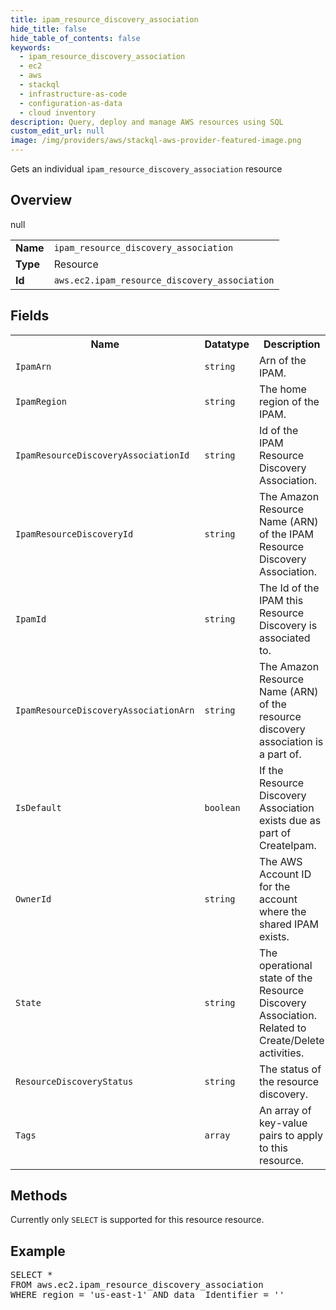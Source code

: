 ```yaml
---
title: ipam_resource_discovery_association
hide_title: false
hide_table_of_contents: false
keywords:
  - ipam_resource_discovery_association
  - ec2
  - aws
  - stackql
  - infrastructure-as-code
  - configuration-as-data
  - cloud inventory
description: Query, deploy and manage AWS resources using SQL
custom_edit_url: null
image: /img/providers/aws/stackql-aws-provider-featured-image.png
---
```

Gets an individual <code>ipam_resource_discovery_association</code> resource

## Overview
<table><tbody>
<tr><td><b>Name</b></td><td><code>ipam_resource_discovery_association</code></td></tr>
<tr><td><b>Type</b></td><td>Resource</td></tr>
null
<tr><td><b>Id</b></td><td><code>aws.ec2.ipam_resource_discovery_association</code></td></tr>
</tbody></table>

## Fields
<table><tbody>
<tr><th>Name</th><th>Datatype</th><th>Description</th></tr>
<tr><td><code>IpamArn</code></td><td><code>string</code></td><td>Arn of the IPAM.</td></tr><tr><td><code>IpamRegion</code></td><td><code>string</code></td><td>The home region of the IPAM.</td></tr><tr><td><code>IpamResourceDiscoveryAssociationId</code></td><td><code>string</code></td><td>Id of the IPAM Resource Discovery Association.</td></tr><tr><td><code>IpamResourceDiscoveryId</code></td><td><code>string</code></td><td>The Amazon Resource Name (ARN) of the IPAM Resource Discovery Association.</td></tr><tr><td><code>IpamId</code></td><td><code>string</code></td><td>The Id of the IPAM this Resource Discovery is associated to.</td></tr><tr><td><code>IpamResourceDiscoveryAssociationArn</code></td><td><code>string</code></td><td>The Amazon Resource Name (ARN) of the resource discovery association is a part of.</td></tr><tr><td><code>IsDefault</code></td><td><code>boolean</code></td><td>If the Resource Discovery Association exists due as part of CreateIpam.</td></tr><tr><td><code>OwnerId</code></td><td><code>string</code></td><td>The AWS Account ID for the account where the shared IPAM exists.</td></tr><tr><td><code>State</code></td><td><code>string</code></td><td>The operational state of the Resource Discovery Association. Related to Create/Delete activities.</td></tr><tr><td><code>ResourceDiscoveryStatus</code></td><td><code>string</code></td><td>The status of the resource discovery.</td></tr><tr><td><code>Tags</code></td><td><code>array</code></td><td>An array of key-value pairs to apply to this resource.</td></tr>
</tbody></table>

## Methods
Currently only <code>SELECT</code> is supported for this resource resource.

## Example
<pre>
SELECT * 
FROM aws.ec2.ipam_resource_discovery_association
WHERE region = 'us-east-1' AND data__Identifier = '<IpamResourceDiscoveryAssociationId>'
</pre>
